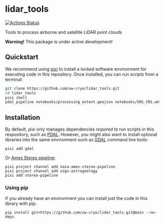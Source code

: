 # lidar_tools

[![Actions Status][actions-badge]][actions-link]

[actions-badge]:            https://github.com/uw-cryo/lidar_tools/workflows/Tests/badge.svg
[actions-link]:             https://github.com/uw-cryo/lidar_tools/actions

Tools to process airborne and satellite LiDAR point clouds

**Warning!** This package is under active development!

## Quickstart

We recommend using [pixi](https://pixi.sh/latest/) to install a locked software environment for executing code in this repository. Once installed, you can run scripts from a terminal:

```bash
git clone https://github.com/uw-cryo/lidar_tools.git
cd lidar_tools
pixi shell
pdal_pipeline notebooks/processing_extent.geojson notebooks/SRS_CRS.wkt notebooks/UTM_13N_WGS84_G2139_3D.wkt /tmp/dem
```

## Installation

By default, pixi only manages dependencies *required* to run scripts in this respository, such as [PDAL](https://pdal.io). However, you might also want to install optional libraries into the same environment such as [GDAL](https://github.com/OSGeo/gdal) command line tools:

```
pixi add gdal
```

Or [Ames Stereo pipeline](https://stereopipeline.readthedocs.io/en/latest/installation.html#conda-intro):
```
pixi project channel add nasa-ames-stereo-pipeline
pixi project channel add usgs-astrogeology
pixi add stereo-pipeline
```

### Using pip

If you already have an environment you can install just the code in this library with pip:

```
pip install git+https://github.com/uw-cryo/lidar_tools.git@main --no-deps
```
